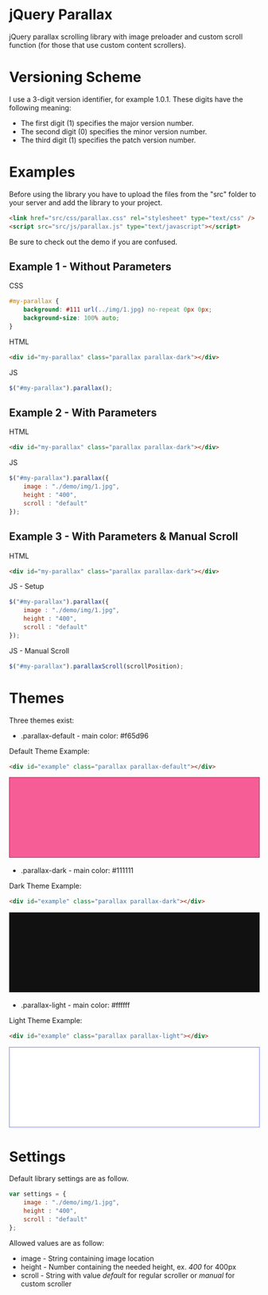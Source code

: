 # jQuery Parallax

jQuery parallax scrolling library with image preloader and custom scroll function (for those that use custom content scrollers).

# Versioning Scheme

I use a 3-digit version identifier, for example 1.0.1. These digits have the following meaning:

* The first digit (1) specifies the major version number.
* The second digit (0) specifies the minor version number.
* The third digit (1) specifies the patch version number.

# Examples

Before using the library you have to upload the files from the "src" folder to your server and add the library to your project.

```html
<link href="src/css/parallax.css" rel="stylesheet" type="text/css" />
<script src="src/js/parallax.js" type="text/javascript"></script>
```

Be sure to check out the demo if you are confused.

## Example 1 - Without Parameters

CSS

```css
#my-parallax {
    background: #111 url(../img/1.jpg) no-repeat 0px 0px;
    background-size: 100% auto;
}
```

HTML

```html
<div id="my-parallax" class="parallax parallax-dark"></div>
```

JS

```js
$("#my-parallax").parallax();
```

## Example 2 - With Parameters

HTML

```html
<div id="my-parallax" class="parallax parallax-dark"></div>
```

JS

```js
$("#my-parallax").parallax({
    image : "./demo/img/1.jpg",
    height : "400",
    scroll : "default"
});
```

## Example 3 - With Parameters & Manual Scroll

HTML

```html
<div id="my-parallax" class="parallax parallax-dark"></div>
```

JS - Setup

```js
$("#my-parallax").parallax({
    image : "./demo/img/1.jpg",
    height : "400",
    scroll : "default"
});
```

JS - Manual Scroll

```js
$("#my-parallax").parallaxScroll(scrollPosition);
```

# Themes

Three themes exist:

* .parallax-default - main color: #f65d96

Default Theme Example:

```html
<div id="example" class="parallax parallax-default"></div>
```

![Default Theme](demo/img/themes/theme-default.gif)

* .parallax-dark - main color: #111111

Dark Theme Example:

```html
<div id="example" class="parallax parallax-dark"></div>
```

![Dark Theme](demo/img/themes/theme-dark.gif)

* .parallax-light - main color: #ffffff

Light Theme Example:

```html
<div id="example" class="parallax parallax-light"></div>
```

![Light Theme](demo/img/themes/theme-light.gif)

# Settings

Default library settings are as follow.

```js
var settings = {
    image : "./demo/img/1.jpg",
    height : "400",
    scroll : "default"
};
```

Allowed values are as follow:

* image - String containing image location
* height - Number containing the needed height, ex. *400* for 400px
* scroll - String with value *default* for regular scroller or *manual* for custom scroller
